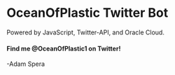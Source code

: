 # OceanOfPlastic Twitter Bot

Powered by JavaScript, Twitter-API, and Oracle Cloud.

#### Find me @OceanOfPlastic1 on Twitter!

-Adam Spera
